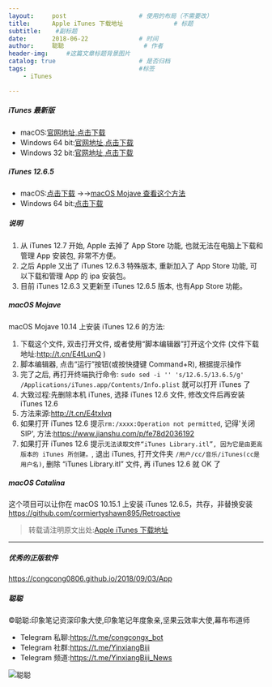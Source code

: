 ```yaml
---
layout:     post                    # 使用的布局（不需要改）
title:      Apple iTunes 下载地址              # 标题 
subtitle:    #副标题
date:       2018-06-22              # 时间
author:     聪聪                      # 作者
header-img:     #这篇文章标题背景图片
catalog: true                       # 是否归档
tags:                               #标签
    - iTunes

---
```


##### iTunes 最新版
- macOS:[官网地址,点击下载](https://www.apple.com/itunes/download/macos)
- Windows 64 bit:[官网地址,点击下载](https://www.apple.com/itunes/download/win64)
- Windows 32 bit:[官网地址,点击下载](https://www.apple.com/itunes/download/win32)

##### iTunes 12.6.5
- macOS:[点击下载](https://1drv.ms/u/s!AmuYSy8EpB75ibo4LZU2zhe8eCC81w)  →→[macOS Mojave 查看这个方法](https://congcong0806.github.io/2018/06/22/iTunes/#macos-mojave)
- Windows 64 bit:[点击下载](https://1drv.ms/u/s!AmuYSy8EpB75ibRTw6R4Kk2J4Ff5LA)

<!--
##### iTunes 12.6.5
- macOS:[官网地址,点击下载](https://secure-appldnld.apple.com/itunes12/091-87821-20180912-69177170-B085-11E8-B6AB-C1D03409AD2A/iTunes12.6.5.dmg)  →→[macOS Mojave 查看这个方法](https://congcong0806.github.io/2018/06/22/iTunes/#macos-mojave)
- Windows 64 bit:[官网地址,点击下载](https://secure-appldnld.apple.com/itunes12/091-87819-20180912-69177170-B085-11E8-B6AB-C1D03409AD2A6/iTunes64Setup.exe)
- Windows 32 bit:[官网地址,点击下载](https://secure-appldnld.apple.com/itunes12/091-87820-20180912-69177170-B085-11E8-B6AB-C1D03409AD2A5/iTunesSetup.exe)

##### iTunes 12.6.4
- macOS:[官网地址,点击下载](https://secure-appldnld.apple.com/itunes12/091-60759-201803029-1F70CB08-3131-11E8-9791-31052B2AA206/iTunes12.6.4.dmg)
- Windows 64 bit:[官网地址,点击下载](https://secure-appldnld.apple.com/itunes12/091-60765-201803029-1F70CB08-3131-11E8-9791-31052B2AA206/iTunes64Setup.exe)
- Windows 32 bit:[官网地址,点击下载](https://secure-appldnld.apple.com/itunes12/091-60766-201803029-1F70CB08-3131-11E8-9791-31052B2AA206/iTunesSetup.exe)

##### iTunes 12.6.3
- macOS:[官网地址,点击下载](https://secure-appldnld.apple.com/itunes12/091-33628-20170922-EF8F0FE4-9FEF-11E7-B113-91CF9A97A551/iTunes12.6.3.dmg)
- Windows 64 bit:[官网地址,点击下载](https://secure-appldnld.apple.com/itunes12/091-33626-20170922-F51D3530-A003-11E7-8324-03D19A97A551/iTunes64Setup.exe)
- Windows 32 bit:[官网地址,点击下载](https://secure-appldnld.apple.com/itunes12/091-33627-20170922-EF8CB708-9FEF-11E7-8504-92CF9A97A551/iTunesSetup.exe)
-->

##### 说明
1. 从 iTunes 12.7 开始, Apple 去掉了 App Store 功能, 也就无法在电脑上下载和管理 App 安装包, 非常不方便。
2. 之后 Apple 又出了 iTunes 12.6.3 特殊版本, 重新加入了 App Store 功能, 可以下载和管理 App 的 ipa 安装包。
3. 目前 iTunes 12.6.3 又更新至 iTunes 12.6.5 版本, 也有App Store 功能。

##### macOS Mojave

macOS Mojave 10.14 上安装 iTunes 12.6 的方法:

1. 下载这个文件, 双击打开文件, 或者使用“脚本编辑器”打开这个文件 (文件下载地址:<http://t.cn/E4tLunQ> )
2. 脚本编辑器, 点击“运行”按钮(或按快捷键 Command+R), 根据提示操作
3. 完了之后, 再打开终端执行命令: `sudo sed -i '' 's/12.6.5/13.6.5/g' /Applications/iTunes.app/Contents/Info.plist` 就可以打开 iTunes 了
3. 大致过程:先删除本机 iTunes, 选择 iTunes 12.6 文件, 修改文件后再安装 iTunes 12.6
4. 方法来源:<http://t.cn/E4txIvq>
4. 如果打开 iTunes 12.6 提示`rm:/xxxx:Operation not permitted`, 记得'关闭SIP', 方法:<https://www.jianshu.com/p/fe78d2036192>
5. 如果打开 iTunes 12.6 提示`无法读取文件“iTunes Library.itl”, 因为它是由更高版本的 iTunes 所创建。`, 退出 iTunes, 打开文件夹 `/用户/cc/音乐/iTunes(cc是用户名)`, 删除 “iTunes Library.itl” 文件, 再 iTunes 12.6 就 OK 了

##### macOS Catalina
这个项目可以让你在 macOS 10.15.1 上安装 iTunes 12.6.5，共存，非替换安装<br/>
<https://github.com/cormiertyshawn895/Retroactive>

> 转载请注明原文出处:[Apple iTunes 下载地址](https://congcong0806.github.io/2018/06/22/iTunes)

- - - -

##### 优秀的正版软件
<https://congcong0806.github.io/2018/09/03/App>

##### 聪聪
&copy;聪聪:印象笔记资深印象大使,印象笔记年度象亲,坚果云效率大使,幕布布道师

* Telegram 私聊:<https://t.me/congcongx_bot>
* Telegram 社群:<https://t.me/YinxiangBiji>
* Telegram 频道:<https://t.me/YinxiangBiji_News>

![聪聪](https://i.v2ex.co/3wc207g5.png)